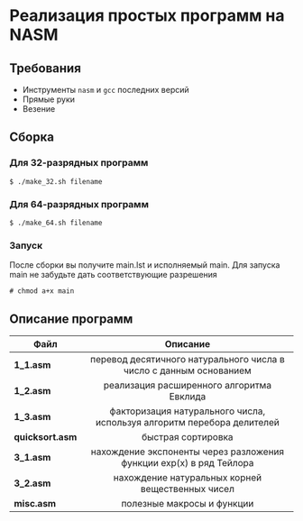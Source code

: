 # Реализация простых программ на NASM

## Требования

* Инструменты `nasm` и `gcc` последних версий
* Прямые руки
* Везение

## Сборка

### Для 32-разрядных программ

```
$ ./make_32.sh filename
```

### Для 64-разрядных программ

```
$ ./make_64.sh filename
```

### Запуск
После сборки вы получите main.lst и исполняемый main. Для запуска main не забудьте дать соответствующие разрешения
```
# chmod a+x main
```

## Описание программ

| Файл        | Описание           |
| ------------- |:-------------:|
| __1_1.asm__      | перевод десятичного натурального числа в число с данным основанием |
| __1_2.asm__      | реализация расширенного алгоритма Евклида |
| __1_3.asm__      | факторизация натурального числа, используя алгоритм перебора делителей |
| __quicksort.asm__      | быстрая сортировка |
| __3_1.asm__      | нахождение экспоненты через разложения функции exp(x) в ряд Тейлора |
| __3_2.asm__      | нахождение натуральных корней вещественных чисел |
| __misc.asm__      | полезные макросы и функции |

